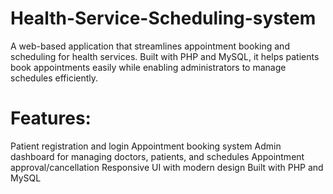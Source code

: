 # Health-Service-Scheduling-system
A web-based application that streamlines appointment booking and scheduling for health services. Built with PHP and MySQL, it helps patients book appointments easily while enabling administrators to manage schedules efficiently.
# Features:
Patient registration and login
Appointment booking system
Admin dashboard for managing doctors, patients, and schedules
Appointment approval/cancellation
Responsive UI with modern design
Built with PHP and MySQL
